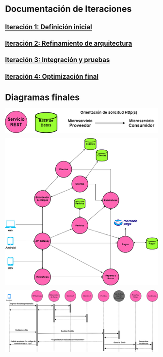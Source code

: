 
# Documentación de Iteraciones

## [Iteración 1: Definición inicial](../decisions/iteracion_1/Explicacion.md)

## [Iteración 2: Refinamiento de arquitectura](../decisions/iteracion_2/Explicacion.md)

## [Iteración 3: Integración y pruebas](../decisions/iteracion_3/Explicacion.md)

## [Iteración 4: Optimización final](../decisions/iteracion_4/Explicacion.md)

# Diagramas finales #

![componentes](./images/Componentes.png)

![Arquitectura final](./images/Resultado-4-iteraciones.png)

![secuencia](./images/Diagrama-secuencia-final.png)
